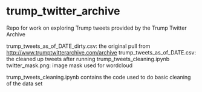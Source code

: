 # trump_twitter_archive
Repo for work on exploring Trump tweets provided by the Trump Twitter Archive

trump_tweets_as_of_DATE_dirty.csv: the original pull from http://www.trumptwitterarchive.com/archive
trump_tweets_as_of_DATE.csv: the cleaned up tweets after running trump_tweets_cleaning.ipynb
twitter_mask.png: image mask used for wordcloud

trump_tweets_cleaning.ipynb contains the code used to do basic cleaning of the data set
